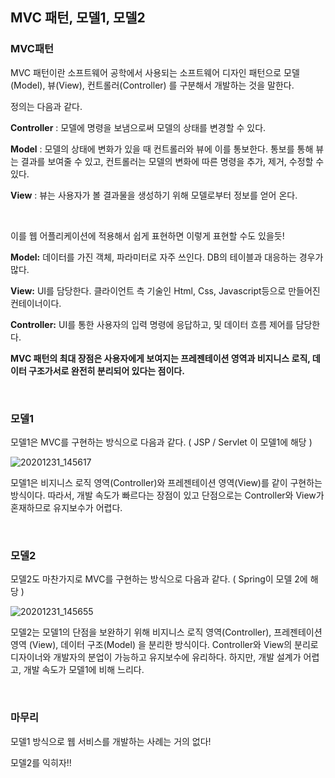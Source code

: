 ## MVC 패턴, 모델1, 모델2

### MVC패턴

MVC 패턴이란 소프트웨어 공학에서 사용되는 소프트웨어 디자인 패턴으로 모델(Model), 뷰(View), 컨트롤러(Controller) 를 구분해서 개발하는 것을 말한다.

정의는 다음과 같다.

**Controller** : 모델에 명령을 보냄으로써 모델의 상태를 변경할 수 있다.

**Model** : 모델의 상태에 변화가 있을 때 컨트롤러와 뷰에 이를 통보한다. 통보를 통해 뷰는 결과를 보여줄 수 있고, 컨트롤러는 모델의 변화에 따른 명령을 추가, 제거, 수정할 수 있다.

**View** : 뷰는 사용자가 볼 결과물을 생성하기 위해 모델로부터 정보를 얻어 온다.

<br>

이를 웹 어플리케이션에 적용해서 쉽게 표현하면 이렇게 표현할 수도 있을듯!

**Model:** 데이터를 가진 객체, 파라미터로 자주 쓰인다. DB의 테이블과 대응하는 경우가 많다.

**View:** UI를 담당한다. 클라이언트 측 기술인 Html, Css, Javascript등으로 만들어진 컨테이너이다.

**Controller:** UI를 통한 사용자의 입력 명령에 응답하고, 및 데이터 흐름 제어를 담당한다.



**MVC 패턴의 최대 장점은 사용자에게 보여지는 프레젠테이션 영역과 비지니스 로직, 데이터 구조가서로 완전히 분리되어 있다는 점이다.**

<br>

### 모델1

모델1은 MVC를 구현하는 방식으로 다음과 같다. ( JSP / Servlet 이 모델1에 해당 )

![20201231_145617](https://user-images.githubusercontent.com/59816811/103732369-8f6bfe80-502a-11eb-81bf-b228d76bdc5e.png)

모델1은 비지니스 로직 영역(Controller)와 프레젠테이션 영역(View)를 같이 구현하는 방식이다. 따라서, 개발 속도가 빠르다는 장점이 있고 단점으로는 Controller와 View가 혼재하므로 유지보수가 어렵다.

<br>

### 모델2

모델2도 마찬가지로 MVC를 구현하는 방식으로 다음과 같다. ( Spring이 모델 2에 해당 )

![20201231_145655](https://user-images.githubusercontent.com/59816811/103732396-998dfd00-502a-11eb-910c-9fd85299d7a5.png)

모델2는 모델1의 단점을 보완하기 위해 비지니스 로직 영역(Controller), 프레젠테이션 영역 (View), 데이터 구조(Model) 을 분리한 방식이다. Controller와 View의 분리로 디자이너와 개발자의 분업이 가능하고 유지보수에 유리하다. 하지만, 개발 설계가 어렵고, 개발 속도가 모델1에 비해 느리다.

<br>

### 마무리

모델1 방식으로 웹 서비스를 개발하는 사례는 거의 없다!

모델2를 익히자!!
